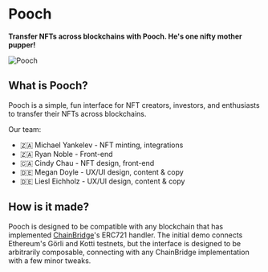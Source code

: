 # Pooch
**Transfer NFTs across blockchains with Pooch. He's one nifty mother pupper!**

![Pooch](https://ethglobal.s3.amazonaws.com/recWdMBcvH8LsMZvR/ETHGlobal_Cover_Photo.png)

## What is Pooch?

Pooch is a simple, fun interface for NFT creators, investors, and enthusiasts to transfer their NFTs across blockchains.

Our team:
* 🇿🇦 Michael Yankelev - NFT minting, integrations
* 🇿🇦 Ryan Noble - Front-end
* 🇨🇦 Cindy Chau - NFT design, front-end
* 🇩🇪 Megan Doyle - UX/UI design, content & copy
* 🇩🇪 Liesl Eichholz - UX/UI design, content & copy


## How is it made?

Pooch is designed to be compatible with any blockchain that has implemented [ChainBridge](https://github.com/ChainSafe/ChainBridge)'s ERC721 handler. The initial demo connects Ethereum's Görli and Kotti testnets, but the interface is designed to be arbitrarily composable, connecting with any ChainBridge implementation with a few minor tweaks.
